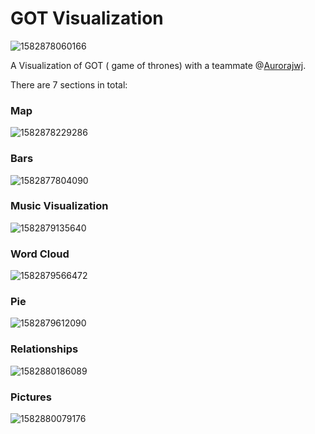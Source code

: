 



# GOT Visualization

![1582878060166](./readmeimages/1582878060166.png)

A Visualization of GOT ( game of thrones) with a teammate @[Aurorajwj](https://github.com/Aurorajwj).

There are 7 sections in total:

### Map

![1582878229286](./readmeimages/1582878229286.png)

### Bars

![1582877804090](./readmeimages/1582877804090.png)

### Music Visualization

![1582879135640](./readmeimages/1582879135640.png)

### Word Cloud

![1582879566472](./readmeimages/1582879566472.png)

### Pie

![1582879612090](./readmeimages/1582879612090.png)

### Relationships

![1582880186089](./readmeimages/1582880186089.png)

### Pictures

![1582880079176](./readmeimages/1582880079176.png)
